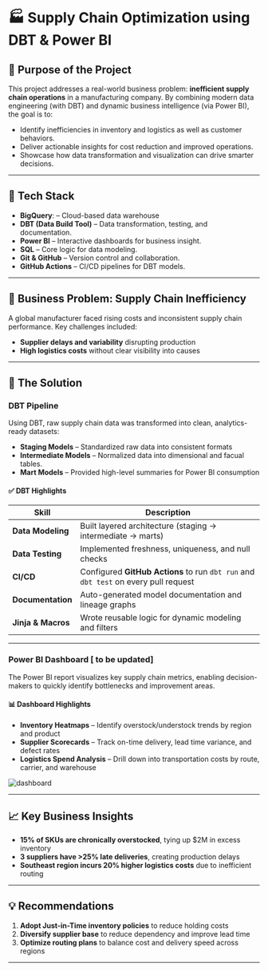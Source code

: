 # 🏭 Supply Chain Optimization using DBT & Power BI

## 🚀 Purpose of the Project

This project addresses a real-world business problem: **inefficient supply chain operations** in a manufacturing company. By combining modern data engineering (with DBT) and dynamic business intelligence (via Power BI), the goal is to:

- Identify inefficiencies in inventory and logistics as well as customer behaviors.
- Deliver actionable insights for cost reduction and improved operations.
- Showcase how data transformation and visualization can drive smarter decisions.

---

## 🔧 Tech Stack

- **BigQuery**: – Cloud-based data warehouse     
- **DBT (Data Build Tool)** – Data transformation, testing, and documentation.
- **Power BI** – Interactive dashboards for business insight.
- **SQL** – Core logic for data modeling.
- **Git & GitHub** – Version control and collaboration.
- **GitHub Actions** – CI/CD pipelines for DBT models.

---

## 🧠 Business Problem: Supply Chain Inefficiency

A global manufacturer faced rising costs and inconsistent supply chain performance. Key challenges included:

- **Supplier delays and variability** disrupting production
- **High logistics costs** without clear visibility into causes

---

## 🧩 The Solution

### DBT Pipeline

Using DBT, raw supply chain data was transformed into clean, analytics-ready datasets:

- **Staging Models** – Standardized raw data into consistent formats
- **Intermediate Models** – Normalized data into dimensional and facual tables.
- **Mart Models** – Provided high-level summaries for Power BI consumption

#### ✅ DBT Highlights

| Skill | Description |
|-------|-------------|
| **Data Modeling** | Built layered architecture (staging → intermediate → marts) |
| **Data Testing** | Implemented freshness, uniqueness, and null checks |
| **CI/CD** | Configured **GitHub Actions** to run `dbt run` and `dbt test` on every pull request |
| **Documentation** | Auto-generated model documentation and lineage graphs |
| **Jinja & Macros** | Wrote reusable logic for dynamic modeling and filters |

---

### Power BI Dashboard [ to be updated]

The Power BI report visualizes key supply chain metrics, enabling decision-makers to quickly identify bottlenecks and improvement areas.

#### 📊 Dashboard Highlights

- **Inventory Heatmaps** – Identify overstock/understock trends by region and product
- **Supplier Scorecards** – Track on-time delivery, lead time variance, and defect rates
- **Logistics Spend Analysis** – Drill down into transportation costs by route, carrier, and warehouse

![dashboard](./images/dashboard_screenshot.png) <!-- Replace with actual image if available -->

---

## 📈 Key Business Insights

- **15% of SKUs are chronically overstocked**, tying up $2M in excess inventory
- **3 suppliers have >25% late deliveries**, creating production delays
- **Southeast region incurs 20% higher logistics costs** due to inefficient routing

---

## 💡 Recommendations

1. **Adopt Just-in-Time inventory policies** to reduce holding costs
2. **Diversify supplier base** to reduce dependency and improve lead time
3. **Optimize routing plans** to balance cost and delivery speed across regions

---


